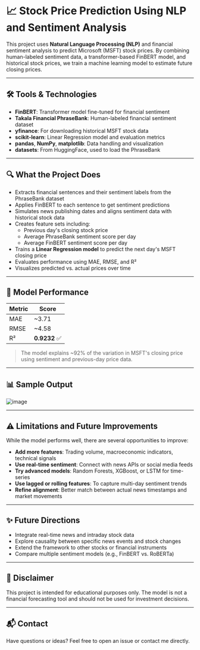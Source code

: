 # 📈 Stock Price Prediction Using NLP and Sentiment Analysis

This project uses **Natural Language Processing (NLP)** and financial sentiment analysis to predict Microsoft (MSFT) stock prices. By combining human-labeled sentiment data, a transformer-based FinBERT model, and historical stock prices, we train a machine learning model to estimate future closing prices.

---

## 🛠️ Tools & Technologies
- **FinBERT**: Transformer model fine-tuned for financial sentiment
- **Takala Financial PhraseBank**: Human-labeled financial sentiment dataset
- **yfinance**: For downloading historical MSFT stock data
- **scikit-learn**: Linear Regression model and evaluation metrics
- **pandas**, **NumPy**, **matplotlib**: Data handling and visualization
- **datasets**: From HuggingFace, used to load the PhraseBank

---

## 🔍 What the Project Does

- Extracts financial sentences and their sentiment labels from the PhraseBank dataset
- Applies FinBERT to each sentence to get sentiment predictions
- Simulates news publishing dates and aligns sentiment data with historical stock data
- Creates feature sets including:
  - Previous day's closing stock price
  - Average PhraseBank sentiment score per day
  - Average FinBERT sentiment score per day
- Trains a **Linear Regression model** to predict the next day's MSFT closing price
- Evaluates performance using MAE, RMSE, and R²
- Visualizes predicted vs. actual prices over time

---

## 🧪 Model Performance

| Metric | Score   |
|--------|---------|
| MAE    | ~3.71   |
| RMSE   | ~4.58   |
| R²     | **0.9232** ✅ |

> The model explains ~92% of the variation in MSFT's closing price using sentiment and previous-day price data.

---

## 📊 Sample Output

![image](https://github.com/user-attachments/assets/a02e2e4f-bbd2-492d-97a2-4714de1afe0e)


---

## ⚠️ Limitations and Future Improvements

While the model performs well, there are several opportunities to improve:

- **Add more features**: Trading volume, macroeconomic indicators, technical signals
- **Use real-time sentiment**: Connect with news APIs or social media feeds
- **Try advanced models**: Random Forests, XGBoost, or LSTM for time-series
- **Use lagged or rolling features**: To capture multi-day sentiment trends
- **Refine alignment**: Better match between actual news timestamps and market movements

---

## ✨ Future Directions

- Integrate real-time news and intraday stock data
- Explore causality between specific news events and stock changes
- Extend the framework to other stocks or financial instruments
- Compare multiple sentiment models (e.g., FinBERT vs. RoBERTa)

---

## 📌 Disclaimer

This project is intended for educational purposes only. The model is not a financial forecasting tool and should not be used for investment decisions.

---

## 📬 Contact

Have questions or ideas? Feel free to open an issue or contact me directly.


